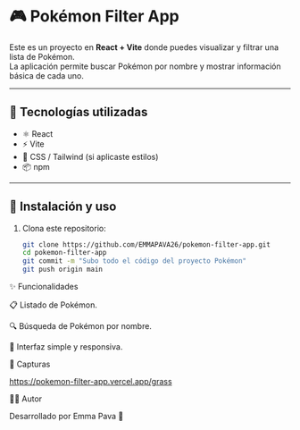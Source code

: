 # 🎮 Pokémon Filter App

Este es un proyecto en **React + Vite** donde puedes visualizar y filtrar una lista de Pokémon.  
La aplicación permite buscar Pokémon por nombre y mostrar información básica de cada uno.

---

## 🚀 Tecnologías utilizadas

- ⚛️ React  
- ⚡ Vite  
- 🎨 CSS / Tailwind (si aplicaste estilos)  
- 📦 npm  

---

## 📂 Instalación y uso

1. Clona este repositorio:
   ```bash
   git clone https://github.com/EMMAPAVA26/pokemon-filter-app.git
   cd pokemon-filter-app
   git commit -m "Subo todo el código del proyecto Pokémon"
   git push origin main


✨ Funcionalidades

📋 Listado de Pokémon.

🔍 Búsqueda de Pokémon por nombre.

🎨 Interfaz simple y responsiva.

📸 Capturas

https://pokemon-filter-app.vercel.app/grass


👩‍💻 Autor

Desarrollado por Emma Pava
 💜

